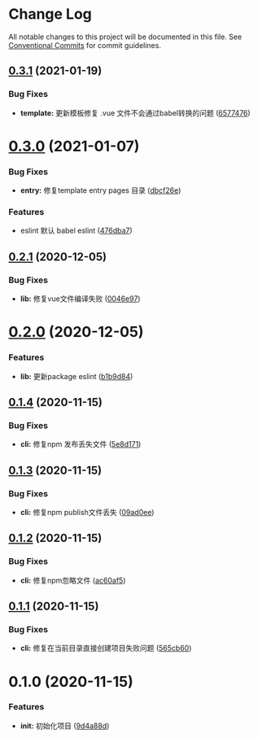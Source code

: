 # Change Log

All notable changes to this project will be documented in this file.
See [Conventional Commits](https://conventionalcommits.org) for commit guidelines.

## [0.3.1](https://github.com/lljj-x/lljj-cli/compare/v0.3.0...v0.3.1) (2021-01-19)


### Bug Fixes

* **template:** 更新模板修复 .vue 文件不会通过babel转换的问题 ([6577476](https://github.com/lljj-x/lljj-cli/commit/6577476b80295e189c811d5acf86f4845cd3d08b))





# [0.3.0](https://github.com/lljj-x/lljj-cli/compare/v0.2.1...v0.3.0) (2021-01-07)


### Bug Fixes

* **entry:** 修复template entry pages 目录 ([dbcf26e](https://github.com/lljj-x/lljj-cli/commit/dbcf26e949fd767e0475a3799c7abe9391a4e654))


### Features

* eslint 默认 babel eslint ([476dba7](https://github.com/lljj-x/lljj-cli/commit/476dba78b773e3d8c2521bf80799a014701a2c4b))





## [0.2.1](https://github.com/lljj-x/lljj-cli/compare/v0.2.0...v0.2.1) (2020-12-05)


### Bug Fixes

* **lib:** 修复vue文件编译失败 ([0046e97](https://github.com/lljj-x/lljj-cli/commit/0046e97a11ba8956557f09d702c0db00e63b1280))





# [0.2.0](https://github.com/lljj-x/lljj-cli/compare/v0.1.4...v0.2.0) (2020-12-05)


### Features

* **lib:** 更新package eslint ([b1b9d84](https://github.com/lljj-x/lljj-cli/commit/b1b9d845b60398b182ea500d0f2025f7be8e85b8))





## [0.1.4](https://github.com/lljj-x/lljj-cli/compare/v0.1.3...v0.1.4) (2020-11-15)


### Bug Fixes

* **cli:** 修复npm 发布丢失文件 ([5e8d171](https://github.com/lljj-x/lljj-cli/commit/5e8d171a2184ffab98da886e653c4b7b738df476))





## [0.1.3](https://github.com/lljj-x/lljj-cli/compare/v0.1.2...v0.1.3) (2020-11-15)


### Bug Fixes

* **cli:** 修复npm publish文件丢失 ([09ad0ee](https://github.com/lljj-x/lljj-cli/commit/09ad0eed98a69a860c20b6edc4e26922eeb0869b))





## [0.1.2](https://github.com/lljj-x/lljj-cli/compare/v0.1.1...v0.1.2) (2020-11-15)


### Bug Fixes

* **cli:** 修复npm忽略文件 ([ac60af5](https://github.com/lljj-x/lljj-cli/commit/ac60af59b2a38c75b2623ab7141c4176177ddf16))





## [0.1.1](https://github.com/lljj-x/lljj-cli/compare/v0.1.0...v0.1.1) (2020-11-15)


### Bug Fixes

* **cli:** 修复在当前目录直接创建项目失败问题 ([565cb60](https://github.com/lljj-x/lljj-cli/commit/565cb609b3668286feabf0b9c4072164682be4cf))





# 0.1.0 (2020-11-15)


### Features

* **init:** 初始化项目 ([9d4a88d](https://github.com/lljj-x/lljj-cli/commit/9d4a88db32c4eea63bda1b0d9f99d19ff67dee4c))
